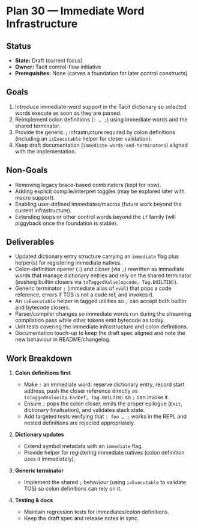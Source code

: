 # Plan 30 — Immediate Word Infrastructure

## Status
- **State:** Draft (current focus)
- **Owner:** Tacit control-flow initiative
- **Prerequisites:** None (carves a foundation for later control constructs)

## Goals
1. Introduce immediate-word support in the Tacit dictionary so selected words execute as soon as they are parsed.
2. Reimplement colon definitions (`: … ;`) using immediate words and the shared terminator.
3. Provide the generic `;` infrastructure required by colon definitions (including an `isExecutable` helper for closer validation).
4. Keep draft documentation (`immediate-words-and-terminators`) aligned with the implementation.

## Non-Goals
- Removing legacy brace-based combinators (kept for now).
- Adding explicit compile/interpret toggles (may be explored later with macro support).
- Enabling user-defined immediates/macros (future work beyond the current infrastructure).
- Extending loops or other control words beyond the `if` family (will piggyback once the foundation is stable).

## Deliverables
- Updated dictionary entry structure carrying an `immediate` flag plus helper(s) for registering immediate natives.
- Colon-definition opener (`:`) and closer (via `;`) rewritten as immediate words that manage dictionary entries and rely on the shared terminator (pushing builtin closers via `toTaggedValue(opcode, Tag.BUILTIN)`).
- Generic terminator `;` (immediate alias of `eval`) that pops a code reference, errors if TOS is not a code ref, and invokes it.
- An `isExecutable` helper in tagged utilities so `;` can accept both builtin and bytecode closers.
- Parser/compiler changes so immediate words run during the streaming compilation pass while other tokens emit bytecode as today.
- Unit tests covering the immediate infrastructure and colon definitions.
- Documentation touch-up to keep the draft spec aligned and note the new behaviour in README/changelog.

## Work Breakdown
1. **Colon definitions first**
   - Make `:` an immediate word: reserve dictionary entry, record start address, push the closer reference directly as `toTaggedValue(Op.EndDef, Tag.BUILTIN)` so `;` can invoke it.
   - Ensure `;` pops the colon closer, emits the proper epilogue (`Exit`, dictionary finalisation), and validates stack state.
   - Add targeted tests verifying that `: foo … ;` works in the REPL and nested definitions are rejected appropriately.

2. **Dictionary updates**
   - Extend symbol metadata with an `immediate` flag.
   - Provide helper for registering immediate natives (colon definition uses it immediately).

3. **Generic terminator**
   - Implement the shared `;` behaviour (using `isExecutable` to validate TOS) so colon definitions can rely on it.

4. **Testing & docs**
   - Maintain regression tests for immediates/colon definitions.
   - Keep the draft spec and release notes in sync.
